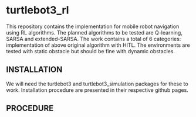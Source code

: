 # turtlebot3_rl

This repository contains the implementation for mobile robot navigation using RL algorithms. The planned algorithms to be tested are Q-learning, SARSA and extended-SARSA. The work contains a total of 6 categories: implementation of above original algorithm with HITL. The environments are tested with static obstacle but should be fine with dynamic obstacles.

## INSTALLATION

We will need the turtlebot3 and turtlebot3_simulation packages for these to work. Installation procedure are presented in their respective github pages.

## PROCEDURE


